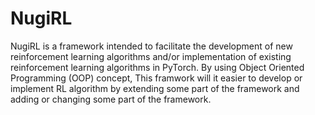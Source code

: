 # NugiRL

NugiRL is a framework intended to facilitate the development of new reinforcement learning algorithms and/or implementation of existing reinforcement learning algorithms in PyTorch. By using Object Oriented Programming (OOP) concept, This framwork will it easier to develop or implement RL algorithm by extending some part of the framework and adding or changing some part of the framework. 
